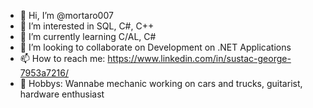 - 👋 Hi, I’m @mortaro007
- 👀 I’m interested in SQL, C#, C++
- 🌱 I’m currently learning C/AL, C#
- 💞️ I’m looking to collaborate on Development on .NET Applications
- 📫 How to reach me: https://www.linkedin.com/in/sustac-george-7953a7216/
- 🚗 Hobbys: Wannabe mechanic working on cars and trucks, guitarist, hardware enthusiast
